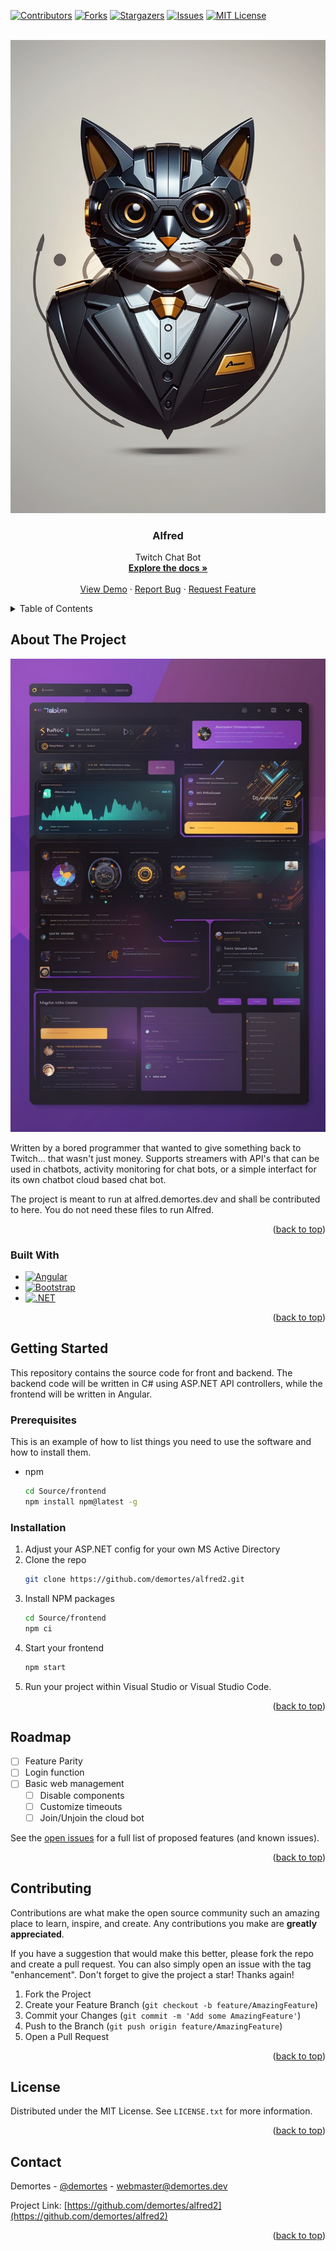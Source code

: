 <a name="readme-top"></a>
[![Contributors][contributors-shield]][contributors-url] [![Forks][forks-shield]][forks-url] [![Stargazers][stars-shield]][stars-url] [![Issues][issues-shield]][issues-url] [![MIT License][license-shield]][license-url]

<!-- PROJECT LOGO -->
<br />
<div align="center">
  <a href="https://github.com/demortes/alfred2">
    <img src="images/logo.jpg" alt="Logo" max_width="832" max_height="640">
  </a>

<h3 align="center">Alfred</h3>

  <p align="center">
    Twitch Chat Bot
    <br />
    <a href="https://github.com/demortes/alfred2"><strong>Explore the docs »</strong></a>
    <br />
    <br />
    <a href="https://github.com/demortes/alfred2">View Demo</a>
    ·
    <a href="https://github.com/demortes/alfred2/issues">Report Bug</a>
    ·
    <a href="https://github.com/demortes/alfred2/issues">Request Feature</a>
  </p>
</div>

<!-- TABLE OF CONTENTS -->
<details>
  <summary>Table of Contents</summary>
  <ol>
    <li>
      <a href="#about-the-project">About The Project</a>
      <ul>
        <li><a href="#built-with">Built With</a></li>
      </ul>
    </li>
    <li>
      <a href="#getting-started">Getting Started</a>
      <ul>
        <li><a href="#prerequisites">Prerequisites</a></li>
        <li><a href="#installation">Installation</a></li>
      </ul>
    </li>
    <li><a href="#usage">Usage</a></li>
    <li><a href="#roadmap">Roadmap</a></li>
    <li><a href="#contributing">Contributing</a></li>
    <li><a href="#license">License</a></li>
    <li><a href="#contact">Contact</a></li>
    <li><a href="#acknowledgments">Acknowledgments</a></li>
  </ol>
</details>

<!-- ABOUT THE PROJECT -->
## About The Project

[![Product Name Screen Shot][product-screenshot]](https://alfred.demortes.dev)

Written by a bored programmer that wanted to give something back to Twitch... that wasn't just money. Supports streamers with API's that can be used in chatbots, activity monitoring for chat bots, or a simple interfact for its own chatbot cloud based chat bot.

The project is meant to run at alfred.demortes.dev and shall be contributed to here. You do not need these files to run Alfred.

<p align="right">(<a href="#readme-top">back to top</a>)</p>

### Built With

* [![Angular][Angular.io]][Angular-url]
* [![Bootstrap][Bootstrap.com]][Bootstrap-url]
* [![.NET][dotnet.microsoft.com]][Dotnet-url]

<p align="right">(<a href="#readme-top">back to top</a>)</p>

<!-- GETTING STARTED -->
## Getting Started

This repository contains the source code for front and backend. The backend code will be written in C# using ASP.NET API controllers, while the frontend will be written in Angular.

### Prerequisites

This is an example of how to list things you need to use the software and how to install them.
* npm
  ```sh
  cd Source/frontend
  npm install npm@latest -g
  ```

### Installation

1. Adjust your ASP.NET config for your own MS Active Directory
2. Clone the repo
   ```sh
   git clone https://github.com/demortes/alfred2.git
   ```
3. Install NPM packages
   ```sh
   cd Source/frontend
   npm ci
   ```
4. Start your frontend
   ```sh
   npm start
   ```
5. Run your project within Visual Studio or Visual Studio Code.

<p align="right">(<a href="#readme-top">back to top</a>)</p>

<!-- ROADMAP -->
## Roadmap

- [ ] Feature Parity
- [ ] Login function
- [ ] Basic web management
    - [ ] Disable components
    - [ ] Customize timeouts
    - [ ] Join/Unjoin the cloud bot

See the [open issues](https://github.com/demortes/alfred2/issues) for a full list of proposed features (and known issues).

<p align="right">(<a href="#readme-top">back to top</a>)</p>

<!-- CONTRIBUTING -->
## Contributing

Contributions are what make the open source community such an amazing place to learn, inspire, and create. Any contributions you make are **greatly appreciated**.

If you have a suggestion that would make this better, please fork the repo and create a pull request. You can also simply open an issue with the tag "enhancement".
Don't forget to give the project a star! Thanks again!

1. Fork the Project
2. Create your Feature Branch (`git checkout -b feature/AmazingFeature`)
3. Commit your Changes (`git commit -m 'Add some AmazingFeature'`)
4. Push to the Branch (`git push origin feature/AmazingFeature`)
5. Open a Pull Request

<p align="right">(<a href="#readme-top">back to top</a>)</p>

<!-- LICENSE -->
## License

Distributed under the MIT License. See `LICENSE.txt` for more information.

<p align="right">(<a href="#readme-top">back to top</a>)</p>

<!-- CONTACT -->
## Contact

Demortes - [@demortes](https://twitter.com/demortes) - webmaster@demortes.dev

Project Link: [https://github.com/demortes/alfred2](https://github.com/demortes/alfred2)

<p align="right">(<a href="#readme-top">back to top</a>)</p>

<!-- MARKDOWN LINKS & IMAGES -->
<!-- https://www.markdownguide.org/basic-syntax/#reference-style-links -->
[contributors-shield]: https://img.shields.io/github/contributors/demortes/alfred2.svg?style=for-the-badge
[contributors-url]: https://github.com/demortes/alfred2/graphs/contributors
[forks-shield]: https://img.shields.io/github/forks/demortes/alfred2.svg?style=for-the-badge
[forks-url]: https://github.com/demortes/alfred2/network/members
[stars-shield]: https://img.shields.io/github/stars/demortes/alfred2.svg?style=for-the-badge
[stars-url]: https://github.com/demortes/alfred2/stargazers
[issues-shield]: https://img.shields.io/github/issues/demortes/alfred2.svg?style=for-the-badge
[issues-url]: https://github.com/demortes/alfred2/issues
[license-shield]: https://img.shields.io/github/license/demortes/alfred2.svg?style=for-the-badge
[license-url]: https://github.com/demortes/alfred2/blob/master/LICENSE.txt
[linkedin-shield]: https://img.shields.io/badge/-LinkedIn-black.svg?style=for-the-badge&logo=linkedin&colorB=555
[linkedin-url]: https://linkedin.com/in/
[product-screenshot]: images/screenshot.jpg
[Angular.io]: https://img.shields.io/badge/Angular-DD0031?style=for-the-badge&logo=angular&logoColor=white
[Angular-url]: https://angular.io/
[Bootstrap.com]: https://img.shields.io/badge/Bootstrap-563D7C?style=for-the-badge&logo=bootstrap&logoColor=white
[Bootstrap-url]: https://getbootstrap.com
[Dotnet-url]: https://dotnet.microsoft.com/en-us/
[dotnet.microsoft.com]: https://img.shields.io/badge/.NET-5C2D91?style=for-the-badge&logo=.net&logoColor=white